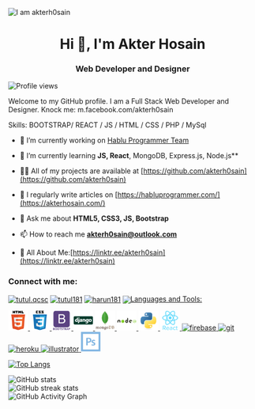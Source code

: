 ![I am akterh0sain](https://github.com/harun181/harun181/blob/main/page.png)


<h1 align="center">Hi 👋, I'm Akter Hosain</h1>
<h3 align="center">Web Developer and Designer</h3>

![Profile views](https://gpvc.arturio.dev/akterh0sain) 

Welcome to my GitHub profile. I am a Full Stack Web Developer and Designer. 
Knock me: m.facebook.com/akterh0sain

Skills: BOOTSTRAP/ REACT / JS / HTML / CSS / PHP / MySql
 

- 🔭 I’m currently working on [Hablu Programmer Team](https://www.fiverr.com/akterh0sain)

- 🌱 I’m currently learning **JS, React**, MongoDB, Express.js, Node.js**

- 👨‍💻 All of my projects are available at [https://github.com/akterh0sain](https://github.com/akterh0sain)

- 📝 I regularly write articles on [https://habluprogrammer.com/](https://akterhosain.com/)

- 💬 Ask me about **HTML5, CSS3, JS, Bootstrap**

- 📫 How to reach me **akterh0sain@outlook.com**

- 📄 All About Me:[https://linktr.ee/akterh0sain](https://linktr.ee/akterh0sain)

<h3 align="left">Connect with me:</h3>
<p align="left">
<a href="https://fb.com/akterh0sain" target="blank"><img align="center" src="https://raw.githubusercontent.com/rahuldkjain/github-profile-readme-generator/master/src/images/icons/Social/facebook.svg" alt="tutul.qcsc" height="30" width="40" /></a>
<a href="https://twitter.com/akterh0sain" target="blank"><img align="center" src="https://raw.githubusercontent.com/rahuldkjain/github-profile-readme-generator/master/src/images/icons/Social/twitter.svg" alt="tutul181" height="30" width="40" /></a>
<a href="https://linkedin.com/in/akterh0sain" target="blank"><img align="center" src="https://raw.githubusercontent.com/rahuldkjain/github-profile-readme-generator/master/src/images/icons/Social/linked-in-alt.svg" alt="harun181" height="30" width="40" /></a>
<a href="https://instagram.com/akterh0sain" target="blank"><img align="center" src="https://raw.githubusercontent.com/rahuldkjain/github-profile-readme-
</p>

<h3 align="left">Languages and Tools:</h3>
<p align="left"> 
<a href="https://www.w3.org/html/" target="_blank"> <img src="https://raw.githubusercontent.com/devicons/devicon/master/icons/html5/html5-original-wordmark.svg" alt="html5" width="40" height="40"/> </a> 
<a href="https://www.w3schools.com/css/" target="_blank"> <img src="https://raw.githubusercontent.com/devicons/devicon/master/icons/css3/css3-original-wordmark.svg" alt="css3" width="40" height="40"/> </a>
<a href="https://getbootstrap.com" target="_blank"> <img src="https://raw.githubusercontent.com/devicons/devicon/master/icons/bootstrap/bootstrap-plain-wordmark.svg" alt="bootstrap" width="40" height="40"/> </a> 
<a href="https://www.djangoproject.com/" target="_blank"> <img src="https://raw.githubusercontent.com/devicons/devicon/master/icons/django/django-original.svg" alt="django" width="40" height="40"/> </a> 
<a href="https://www.mongodb.com/" target="_blank"> <img src="https://raw.githubusercontent.com/devicons/devicon/master/icons/mongodb/mongodb-original-wordmark.svg" alt="mongodb" width="40" height="40"/> </a> 
<a href="https://nodejs.org" target="_blank"> <img src="https://raw.githubusercontent.com/devicons/devicon/master/icons/nodejs/nodejs-original-wordmark.svg" alt="nodejs" width="40" height="40"/> </a>
<a href="https://www.python.org" target="_blank"> <img src="https://raw.githubusercontent.com/devicons/devicon/master/icons/python/python-original.svg" alt="python" width="40" height="40"/> </a> 
<a href="https://reactjs.org/" target="_blank"> <img src="https://raw.githubusercontent.com/devicons/devicon/master/icons/react/react-original-wordmark.svg" alt="react" width="40" height="40"/> </a> 
<a href="https://firebase.google.com/" target="_blank"> <img src="https://www.vectorlogo.zone/logos/firebase/firebase-icon.svg" alt="firebase" width="40" height="40"/> </a> 
<a href="https://git-scm.com/" target="_blank"> <img src="https://www.vectorlogo.zone/logos/git-scm/git-scm-icon.svg" alt="git" width="40" height="40"/> </a> 
<a href="https://heroku.com" target="_blank"> <img src="https://www.vectorlogo.zone/logos/heroku/heroku-icon.svg" alt="heroku" width="40" height="40"/> </a> 
<a href="https://www.adobe.com/in/products/illustrator.html" target="_blank"> <img src="https://www.vectorlogo.zone/logos/adobe_illustrator/adobe_illustrator-icon.svg" alt="illustrator" width="40" height="40"/> </a> 
<a href="https://www.photoshop.com/en" target="_blank"> <img src="https://raw.githubusercontent.com/devicons/devicon/master/icons/photoshop/photoshop-line.svg" alt="photoshop" width="40" height="40"/> </a> 
</p>

[![Top Langs](https://github-readme-stats.vercel.app/api/top-langs/?username=akterh0sain)](https://github.com/anuraghazra/github-readme-stats)

![GitHub stats](https://github-readme-stats.vercel.app/api?username=akterh0sain&show_icons=true)  
![GitHub streak stats](https://github-readme-streak-stats.herokuapp.com/?user=akterh0sain)  
![GitHub Activity Graph](https://activity-graph.herokuapp.com/graph?username=akterh0sain)
